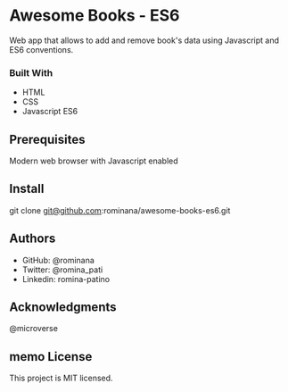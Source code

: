 # Awesome Books - ES6

Web app that allows to add and remove book's data using Javascript and ES6 conventions.

### Built With
- HTML
- CSS
- Javascript ES6

## Prerequisites
Modern web browser with Javascript enabled

## Install
git clone git@github.com:rominana/awesome-books-es6.git

## Authors
- GitHub: @rominana
- Twitter: @romina_pati
- Linkedin: romina-patino

## Acknowledgments
@microverse

## memo License
This project is MIT licensed.
